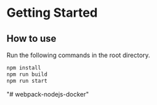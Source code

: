 # Getting Started

## How to use

Run the following commands in the root directory.

```bash
npm install
npm run build
npm run start
```
"# webpack-nodejs-docker" 

